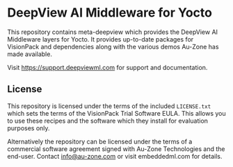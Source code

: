 # DeepView AI Middleware for Yocto

This repository contains meta-deepview which provides the DeepView AI Middleware
layers for Yocto.  It provides up-to-date packages for VisionPack and
dependencies along with the various demos Au-Zone has made available.

Visit https://support.deepviewml.com for support and documentation.

## License

This repository is licensed under the terms of the included `LICENSE.txt` which
sets the terms of the VisionPack Trial Software EULA.  This allows you to use
these recipes and the software which they install for evaluation purposes only.

Alternatively the repository can be licensed under the terms of a commercial
software agreement signed with Au-Zone Technologies and the end-user.  Contact
info@au-zone.com or visit embeddedml.com for details.
